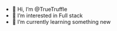 - 👋 Hi, I’m @TrueTruffle
- 👀 I’m interested in Full stack
- 🌱 I’m currently learning something new

<!---
TrueTruffle/TrueTruffle is a ✨ special ✨ repository because its `README.md` (this file) appears on your GitHub profile.
You can click the Preview link to take a look at your changes.
--->
